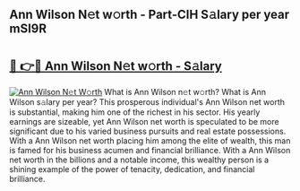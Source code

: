 ## Ann Wilson N𝚎t w𝚘rth - Part-CIH S𝚊lary per year mSI9R

# <h2><a href="http://gc49x4h.nevu.top/?p=Ann+Wilson">🔗 👉🔴 Ann Wilson N𝚎t w𝚘rth - S𝚊lary</a></h2>

[![Ann Wilson N𝚎t W𝚘rth](https://i.imgur.com/Oavwk0R.jpeg)](http://gc49x4h.nevu.top/?p=Ann+Wilson)
What is Ann Wilson n𝚎t w𝚘rth? What is Ann Wilson s𝚊lary per year?
This prosperous individual's Ann Wilson net worth is substantial, making him one of the richest in his sector. His yearly earnings are sizeable, yet Ann Wilson net worth is speculated to be more significant due to his varied business pursuits and real estate possessions. With a Ann Wilson net worth placing him among the elite of wealth, this man is famed for his business acumen and financial brilliance. With a Ann Wilson net worth in the billions and a notable income, this wealthy person is a shining example of the power of tenacity, dedication, and financial brilliance.
